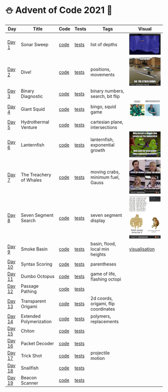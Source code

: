 # ⛄️ Advent of Code 2021 🥶

| Day                                            | Title                   | Code                   | Tests                                                      | Tags                                 | Visual                                                                                                                                                        |
|------------------------------------------------|-------------------------|------------------------|------------------------------------------------------------|--------------------------------------|---------------------------------------------------------------------------------------------------------------------------------------------------------------|
| [Day 1](https://adventofcode.com/2021/day/1)   | Sonar Sweep             | [code](day01/Day1.kt)  | [tests](../../../test/kotlin/aoc2021/day01/Day1KtTest.kt)  | list of depths                       | <img src="day01/assets/sonar_sweep.gif" alt="Visualisation of Day 1" width="180"/>                                                                            |
| [Day 2](https://adventofcode.com/2021/day/2)   | Dive!                   | [code](day02/Day2.kt)  | [tests](../../../test/kotlin/aoc2021/day02/Day2KtTest.kt)  | positions, movements                 | <img src="day02/assets/img.png" alt="Visualisation of Day 2" width="180"/>                                                                                    |
| [Day 3](https://adventofcode.com/2021/day/3)   | Binary Diagnostic       | [code](day03/Day3.kt)  | [tests](../../../test/kotlin/aoc2021/day03/Day3KtTest.kt)  | binary numbers, search, bit flip     |                                                                                                                                                               |
| [Day 4](https://adventofcode.com/2021/day/4)   | Giant Squid             | [code](day04/Day4.kt)  | [tests](../../../test/kotlin/aoc2021/day04/Day4KtTest.kt)  | bingo, squid game                    | <img src="day04/assets/day4.jpg" alt="Visualisation of Day 4" width="220"/>                                                                                   |
| [Day 5](https://adventofcode.com/2021/day/5)   | Hydrothermal Venture    | [code](day05/Day5.kt)  | [tests](../../../test/kotlin/aoc2021/day05/Day5KtTest.kt)  | cartesian plane, intersections       |                                                                                                                                                               |
| [Day 6](https://adventofcode.com/2021/day/6)   | Lanternfish             | [code](day06/Day6.kt)  | [tests](../../../test/kotlin/aoc2021/day06/Day6KtTest.kt)  | lanternfish, exponential growth      | <img src="day06/assets/day6.jpg" alt="Visualisation of Day 6" width="180"/>                                                                                   |
| [Day 7](https://adventofcode.com/2021/day/7)   | The Treachery of Whales | [code](day07/Day7.kt)  | [tests](../../../test/kotlin/aoc2021/day07/Day7KtTest.kt)  | moving crabs, minimum fuel, Gauss    | <img src="day07/assets/day7.jpg" alt="Visualisation of Day 7" width="200"/>                                                                                   |
| [Day 8](https://adventofcode.com/2021/day/8)   | Seven Segment Search    | [code](day08/Day8.kt)  | [tests](../../../test/kotlin/aoc2021/day08/Day8KtTest.kt)  | seven segment display                | <img src="day08/assets/day8.jpg" alt="Visualisation of Day 8" width="220"/>                                                                                   |
| [Day 9](https://adventofcode.com/2021/day/9)   | Smoke Basin             | [code](day09/Day9.kt)  | [tests](../../../test/kotlin/aoc2021/day09/Day9KtTest.kt)  | basin, flood, local min heights      | [visualisation](https://refined-github-html-preview.kidonng.workers.dev/martapanc/Advent-of-Code/raw/master/src/main/kotlin/aoc2021/day09/render/basins.html) |
| [Day 10](https://adventofcode.com/2021/day/10) | Syntax Scoring          | [code](day10/Day10.kt) | [tests](../../../test/kotlin/aoc2021/day10/Day10KtTest.kt) | parentheses                          |                                                                                                                                                               |
| [Day 11](https://adventofcode.com/2021/day/11) | Dumbo Octopus           | [code](day11/Day11.kt) | [tests](../../../test/kotlin/aoc2021/day11/Day11KtTest.kt) | game of life, flashing octopi        |                                                                                                                                                               |
| [Day 12](https://adventofcode.com/2021/day/12) | Passage Pathing         | [code](day12/Day12.kt) | [tests](../../../test/kotlin/aoc2021/day12/Day12KtTest.kt) |                                      |                                                                                                                                                               |
| [Day 13](https://adventofcode.com/2021/day/13) | Transparent Origami     | [code](day13/Day13.kt) | [tests](../../../test/kotlin/aoc2021/day13/Day13KtTest.kt) | 2d coords, origami, flip coordinates |                                                                                                                                                               |
| [Day 14](https://adventofcode.com/2021/day/14) | Extended Polymerization | [code](day14/Day14.kt) | [tests](../../../test/kotlin/aoc2021/day14/Day14KtTest.kt) | polymers, replacements               |                                                                                                                                                               |
| [Day 15](https://adventofcode.com/2021/day/15) | Chiton                  | [code](day15/Day15.kt) | [tests](../../../test/kotlin/aoc2021/day15/Day15KtTest.kt) |                                      |                                                                                                                                                               |
| [Day 16](https://adventofcode.com/2021/day/16) | Packet Decoder          | [code](day16/Day16.kt) | [tests](../../../test/kotlin/aoc2021/day16/Day16KtTest.kt) |                                      |                                                                                                                                                               |
| [Day 17](https://adventofcode.com/2021/day/17) | Trick Shot              | [code](day17/Day17.kt) | [tests](../../../test/kotlin/aoc2021/day17/Day17KtTest.kt) | projectile motion                    |                                                                                                                                                               |
| [Day 18](https://adventofcode.com/2021/day/18) | Snailfish               | [code](day18/Day18.kt) | [tests](../../../test/kotlin/aoc2021/day18/Day18KtTest.kt) |                                      |                                                                                                                                                               |
| [Day 19](https://adventofcode.com/2021/day/19) | Beacon Scanner          | [code](day19/Day19.kt) | [tests](../../../test/kotlin/aoc2021/day19/Day19KtTest.kt) |                                      |                                                                                                                                                               |

